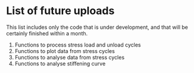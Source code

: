 # List of future uploads 

This list includes only the code that is under development, and that will be certainly finished within a month. 

1. Functions to process stress load and unload cycles
2. Functions to plot data from stress cycles
3. Functions to analyse data from stress cycles
4. Functions to analyse stiffening curve
